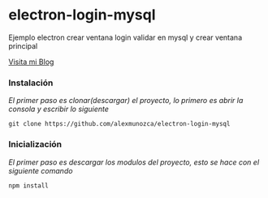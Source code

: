 # electron-login-mysql
Ejemplo electron crear ventana login validar en mysql y crear ventana principal

[Visita mi Blog](https://alexmunozca.blogspot.com)

### Instalación 

_El primer paso es clonar(descargar) el proyecto, lo primero es abrir la consola y escribir lo siguiente_

```
git clone https://github.com/alexmunozca/electron-login-mysql
```
### Inicialización 

_El primer paso es descargar los modulos del proyecto, esto se hace con el siguiente comando_

```
npm install
```
